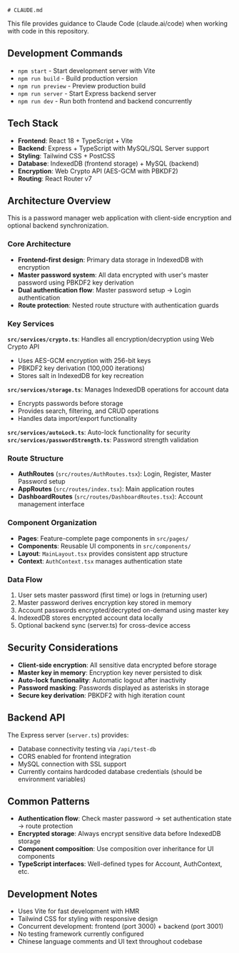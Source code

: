     # CLAUDE.md

This file provides guidance to Claude Code (claude.ai/code) when working with code in this repository.

## Development Commands

- `npm start` - Start development server with Vite
- `npm run build` - Build production version
- `npm run preview` - Preview production build
- `npm run server` - Start Express backend server
- `npm run dev` - Run both frontend and backend concurrently

## Tech Stack

- **Frontend**: React 18 + TypeScript + Vite
- **Backend**: Express + TypeScript with MySQL/SQL Server support
- **Styling**: Tailwind CSS + PostCSS
- **Database**: IndexedDB (frontend storage) + MySQL (backend)
- **Encryption**: Web Crypto API (AES-GCM with PBKDF2)
- **Routing**: React Router v7

## Architecture Overview

This is a password manager web application with client-side encryption and optional backend synchronization.

### Core Architecture
- **Frontend-first design**: Primary data storage in IndexedDB with encryption
- **Master password system**: All data encrypted with user's master password using PBKDF2 key derivation
- **Dual authentication flow**: Master password setup → Login authentication
- **Route protection**: Nested route structure with authentication guards

### Key Services

**`src/services/crypto.ts`**: Handles all encryption/decryption using Web Crypto API
- Uses AES-GCM encryption with 256-bit keys
- PBKDF2 key derivation (100,000 iterations)
- Stores salt in IndexedDB for key recreation

**`src/services/storage.ts`**: Manages IndexedDB operations for account data
- Encrypts passwords before storage
- Provides search, filtering, and CRUD operations
- Handles data import/export functionality

**`src/services/autoLock.ts`**: Auto-lock functionality for security
**`src/services/passwordStrength.ts`**: Password strength validation

### Route Structure
- **AuthRoutes** (`src/routes/AuthRoutes.tsx`): Login, Register, Master Password setup
- **AppRoutes** (`src/routes/index.tsx`): Main application routes
- **DashboardRoutes** (`src/routes/DashboardRoutes.tsx`): Account management interface

### Component Organization
- **Pages**: Feature-complete page components in `src/pages/`
- **Components**: Reusable UI components in `src/components/`
- **Layout**: `MainLayout.tsx` provides consistent app structure
- **Context**: `AuthContext.tsx` manages authentication state

### Data Flow
1. User sets master password (first time) or logs in (returning user)
2. Master password derives encryption key stored in memory
3. Account passwords encrypted/decrypted on-demand using master key
4. IndexedDB stores encrypted account data locally
5. Optional backend sync (server.ts) for cross-device access

## Security Considerations

- **Client-side encryption**: All sensitive data encrypted before storage
- **Master key in memory**: Encryption key never persisted to disk
- **Auto-lock functionality**: Automatic logout after inactivity
- **Password masking**: Passwords displayed as asterisks in storage
- **Secure key derivation**: PBKDF2 with high iteration count

## Backend API

The Express server (`server.ts`) provides:
- Database connectivity testing via `/api/test-db`
- CORS enabled for frontend integration
- MySQL connection with SSL support
- Currently contains hardcoded database credentials (should be environment variables)

## Common Patterns

- **Authentication flow**: Check master password → set authentication state → route protection
- **Encrypted storage**: Always encrypt sensitive data before IndexedDB storage
- **Component composition**: Use composition over inheritance for UI components
- **TypeScript interfaces**: Well-defined types for Account, AuthContext, etc.

## Development Notes

- Uses Vite for fast development with HMR
- Tailwind CSS for styling with responsive design
- Concurrent development: frontend (port 3000) + backend (port 3001)
- No testing framework currently configured
- Chinese language comments and UI text throughout codebase